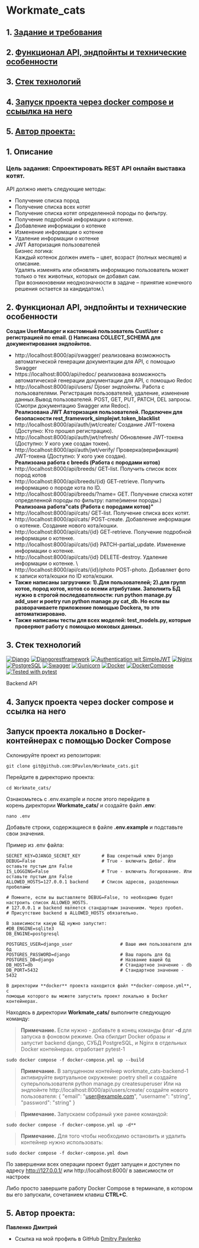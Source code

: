 # Workmate_cats
## 1. [Задание и требования](#1)
## 2. [Функционал API, эндпойнты и технические особенности](#2)
## 3. [Стек технологий](#3)
## 4. [Запуск проекта через docker compose и ссыылка на него](#4)
## 5. [Автор проекта:](#5)

## 1. Описание  <a id=1></a>
### Цель задания: Спроектировать REST API онлайн выставка котят.
API должно иметь следующие методы:
- Получение списка пород
- Получение списка всех котят
- Получение списка котят определенной породы по фильтру.
- Получение подробной информации о котенке.
- Добавление информации о котенке
- Изменение информации о котенке
- Удаление информации о котенке
- JWT Авторизация пользователей \
Бизнес логика: \
Каждый котенок должен иметь – цвет, возраст (полных месяцев) и описание. \
Удалять изменять или обновлять информацию пользователь может только о тех животных, которых он добавил сам. \
При возникновении неоднозначности в задаче – принятие конечного решения остается за кандидатом.\

## 2. Функционал API, эндпойнты и технические особенности <a id=2></a>

__Создан UserManager и кастомный пользователь CustUser с регистрацией по email. ()
Написана COLLECT_SCHEMA для документирования эндпойнтов.__
- http://localhost:8000/api/swagger/ реализована возможность автоматической генерации документации для API, с помощью Swagger
- https://localhost:8000/api/redoc/ реализована возможность автоматической генерации документации для API, с помощью Redoc
- http://localhost:8000/api/users/  Djoser эндпойнты. Работа с пользователями. Регистрация пользователей, удаление, 
изменение данных.Вывод пользователей. POST, GET, PUT, PATCH, DEL запросы.(Смотри документацию Swagger или Redoc).\
__Реализована JWT Авторизация пользователей. Подключен для безопасности rest_framework_simplejwt.token_blacklist__
- http://localhost:8000/api/auth/jwt/create/ Создание JWT-токена (Доступно: Кто прошел регистрацию).
- http://localhost:8000/api/auth/jwt/refresh/ Обновление JWT-токена (Доступно: У кого уже создан токен).
- http://localhost:8000/api/auth/jwt/verify/ Проверка(верификация) JWT-токена (Доступно: У кого уже создан).\
__Реализоана работа с breeds (Работа с породами котов)__
- http://localhost:8000/api/breeds/ GET-list. Получить список всех пород котов
- http://localhost:8000/api/breeds/{id} GET-retrieve. Получить информацию о породе кота по ID. 
- http://localhost:8000/api/breeds/?name= GET. Получение списка котят определенной породы по фильтру: name(имени породы.)\
__Реализоана работа"cats (Работа с породами котов)"__
- http://localhost:8000/api/cats/ GET-list. Получение списка всех котят. 
- http://localhost:8000/api/cats/ POST-create. Добавление информации о котенке. Создание нового кота/кошки.
- http://localhost:8000/api/cats/{id} GET-retrieve. Получение подробной информации о котенке.
- http://localhost:8000/api/cats/{id} PATCH-partial_update. Изменение информации о котенке.
- http://localhost:8000/api/cats/{id} DELETE-destroy. Удаление информации о котенке. \
- http://localhost:8000/api/cats/{id}/photo POST-photo. Добавляет фото к записи кота/кошки по ID кота/кошки.
- __Также написаны загрузчики: 1).Для пользователей; 2).для групп котов, пород котов, котов со всеми атрибутами. 
Заполнить БД нужно в строгой последователности: run python manage.py add_user и poetry run python manage.py cat_db.
Но если вы разворачиваете приложение  помощью Dockera, то это автоматизировано.__
- __Также написаны тесты для всех моделей: test_models.py, которые проверяют работу с помощью моковых данных.__

## 3. Стек технологий <a id=3></a>
[![Django](https://img.shields.io/badge/Django-^4.1.10-6495ED)](https://www.djangoproject.com) 
[![Djangorestframework](https://img.shields.io/badge/djangorestframework-3.14.0-6495ED)](https://www.django-rest-framework.org/) 
[![Authentication wit SimpleJWT](https://img.shields.io/badge/Django_Authentication_with_SimpleJWT-5.2.0-6495ED)](https://django-rest-framework-simplejwt.readthedocs.io/en/latest/getting_started.html)
[![Nginx](https://img.shields.io/badge/Nginx-1.21.3-green)](https://nginx.org/ru/)  
[![PostgreSQL](https://img.shields.io/badge/PostgreSQL-16-blue)](https://www.postgresql.org/)
[![Swagger](https://img.shields.io/badge/Swagger-%201.21.7-blue?style=flat-square&logo=swagger)](https://swagger.io/)
[![Gunicorn](https://img.shields.io/badge/Gunicorn-%2020.0.4-blue?style=flat-square&logo=gunicorn)](https://gunicorn.org/) 
[![Docker](https://img.shields.io/badge/Docker-%2024.0.5-blue?style=flat-square&logo=docker)](https://www.docker.com/)
[![DockerCompose](https://img.shields.io/badge/Docker_Compose-%202.21.0-blue?style=flat-square&logo=docsdotrs)](https://docs.docker.com/compose/)
[![Tested with pytest](https://img.shields.io/badge/Tested_with_pytest-8.1.1-6495ED)](https://docs.pytest.org/en/8.1.x/)

Backend API


## 4. Запуск проекта через docker compose и ссылка на него <a id=4></a>
## Запуск проекта локально в Docker-контейнерах с помощью Docker Compose

Склонируйте проект из репозитория:

```shell
git clone git@github.com:DPavlen/Workmate_cats.git
```

Перейдите в директорию проекта:

```shell
cd Workmate_cats/
```
Ознакомьтесь с .env.example и после этого перейдите в  
корень директории **Workmate_cats/** и создайте файл **.env**:

```shell
nano .env
```

Добавьте строки, содержащиеся в файле **.env.example** и подставьте 
свои значения.

Пример из .env файла:

```dotenv
SECRET_KEY=DJANGO_SECRET_KEY        # Ваш секретный ключ Django
DEBUG=False                         # True - включить Дебаг. Или оставьте пустым для False
IS_LOGGING=False                    # True - включить Логирование. Или оставьте пустым для False
ALLOWED_HOSTS=127.0.0.1 backend     # Список адресов, разделенных пробелами

# Помните, если вы выставляете DEBUG=False, то необходимо будет настроить список ALLOWED_HOSTS.
# 127.0.0.1 и backend является стандартным значением. Через пробел.
# Присутствие backend в ALLOWED_HOSTS обязательно.

В зависимости какую БД нужно запустит:
#DB_ENGINE=sqlite3
DB_ENGINE=postgresql

POSTGRES_USER=django_user                  # Ваше имя пользователя для бд
POSTGRES_PASSWORD=django                   # Ваш пароль для бд
POSTGRES_DB=django                         # Название вашей бд
DB_HOST=db                                 # Стандартное значение - db
DB_PORT=5432                               # Стандартное значение - 5432

```

```shell
В директории **docker** проекта находится файл **docker-compose.yml**, с 
помощью которого вы можете запустить проект локально в Docker контейнерах.
```

Находясь в директории **Workmate_cats/** выполните следующую команду:

> **Примечание.** Если нужно - добавьте в конец команды флаг **-d** для запуска
> в фоновом режиме. Она сбилдит Docker образы и запустит backend django, СУБД PostgreSQL, и Nginx в отдельных Docker контейнерах.
> отработает pytest-1
```shell
sudo docker compose -f docker-compose.yml up --build
```

> **Примечание.** В запущенном контейнер workmate_cats-backend-1 
> активируйте  виртуальное окружение: poetry shell и создайте суперьпользователя
> python manage.py createsuperuser
> Или на эндпойнте http://localhost:8000/api/users/create/ создайте нового пользователя:
> {
>  "email": "user@example.com",
>  "username": "string",
>  "password": "string"
>}

>**Примечание.** Запускаем собраный уже ранее командой:
```shell      
sudo docker compose -f docker-compose.yml up -d**
```

>**Примечание.** Для того чтобы необходимо остановить и удалить контейнер нужно использовать:   
```shell
sudo docker compose -f docker-compose.yml down 
```

По завершении всех операции проект будет запущен и доступен по адресу
http://127.0.0.1/ или http://localhost:8000/ в зависимости от настроек

Либо просто завершите работу Docker Compose в терминале, в котором вы его
запускали, сочетанием клавиш **CTRL+C**.


## 5. Автор проекта: <a id=5></a> 

**Павленко Дмитрий**  
- Ссылка на мой профиль в GitHub [Dmitry Pavlenko](https://github.com/DPavlen)  